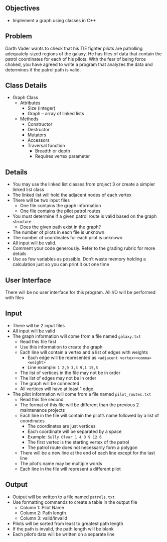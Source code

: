 ## Objectives
* Implement a graph using classes in C++ 

## Problem
Darth Vader wants to check that his TIE fighter pilots are patrolling adequately-sized regions of the galaxy.  He has files of data that contain the patrol coordinates for each of his pilots.  With the fear of being force choked, you have agreed to write a program that analyzes the data and determines if the patrol path is valid. 
 
## Class Details
* Graph Class
  * Attributes
    * Size (integer)
    * Graph – array of linked lists
  * Methods
    * Constructor
    * Destructor
    * Mutators
    * Accessors
    * Traversal function
      * Breadth or depth
      * Requires vertex parameter

## Details
* You may use the linked list classes from project 3 or create a simpler linked list class
* The linked list will hold the adjacent nodes of each vertex
* There will be two input files
  * One file contains the graph information
  * One file contains the pilot patrol routes
* You must determine if a given patrol route is valid based on the graph structure
  * Does the given path exist in the graph?
* The number of pilots in each file is unknown
* The number of coordinates for each pilot is unknown
* All input will be valid.
* Comment your code generously. Refer to the grading rubric for more details
* Use as few variables as possible.  Don’t waste memory holding a calculation just so you can print it out one time

## User Interface
There will be no user interface for this program.  All I/O will be performed with files 

## Input
* There will be 2 input files
* All input will be valid
* The graph information will come from a file named `galaxy.txt`
  * Read this file first
  * Use this information to create the graph
  * Each line will contain a vertex and a list of edges with weights
    * Each edge will be represented as `<adjacent vertex><comma><weight>`
    * Line example: `1 2,9 3,3 9,1 15,5`
  * The list of vertices in the file may not be in order
  * The list of edges may not be in order
  * The graph will be connected
  * All vertices will have at least 1 edge
* The pilot information will come from a file named `pilot_routes.txt`
  * Read this file second
  * The format of this file will be different than the previous 2 maintenance projects
  * Each line in the file will contain the pilot’s name followed by a list of coordinates
    * The coordinates are just vertices
    * Each coordinate will be separated by a space
    * Example: `Sully Olvar 1 4 3 9 12 6`
    * The first vertex is the starting vertex of the patrol
    * The patrol route does not necessarily form a polygon
  * There will be a new line at the end of each line except for the last line
  * The pilot’s name may be multiple words
  * Each line in the file will represent a different pilot

## Output
* Output will be written to a file named `patrols.txt`
* Use formatting commands to create a table in the output file
  * Column 1: Pilot Name
  * Column 2: Path length
  * Column 3: valid/invalid
* Pilots will be sorted from least to greatest path length
* If the path is invalid, the path length will be blank
* Each pilot’s data will be written on a separate line
